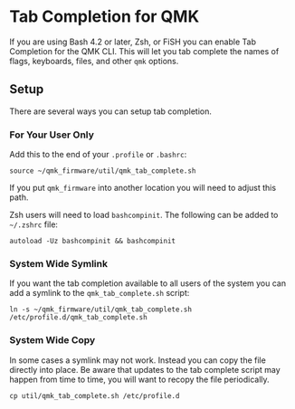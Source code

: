 # Tab Completion for QMK

If you are using Bash 4.2 or later, Zsh, or FiSH you can enable Tab Completion for the QMK CLI. This will let you tab complete the names of flags, keyboards, files, and other `qmk` options.

## Setup

There are several ways you can setup tab completion.

### For Your User Only

Add this to the end of your `.profile` or `.bashrc`:

```
source ~/qmk_firmware/util/qmk_tab_complete.sh
```

If you put `qmk_firmware` into another location you will need to adjust this path.

Zsh users will need to load `bashcompinit`. The following can be added to `~/.zshrc` file:

```
autoload -Uz bashcompinit && bashcompinit
```

### System Wide Symlink

If you want the tab completion available to all users of the system you can add a symlink to the `qmk_tab_complete.sh` script:

```
ln -s ~/qmk_firmware/util/qmk_tab_complete.sh /etc/profile.d/qmk_tab_complete.sh
```

### System Wide Copy

In some cases a symlink may not work. Instead you can copy the file directly into place. Be aware that updates to the tab complete script may happen from time to time, you will want to recopy the file periodically.

```
cp util/qmk_tab_complete.sh /etc/profile.d
```
